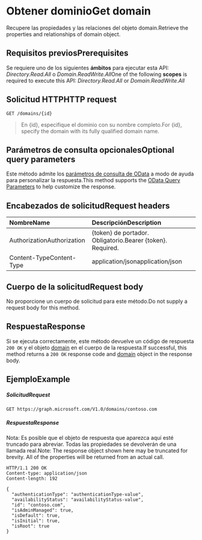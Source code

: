 # <a name="get-domain"></a><span data-ttu-id="1f71f-101">Obtener dominio</span><span class="sxs-lookup"><span data-stu-id="1f71f-101">Get domain</span></span>

<span data-ttu-id="1f71f-102">Recupere las propiedades y las relaciones del objeto domain.</span><span class="sxs-lookup"><span data-stu-id="1f71f-102">Retrieve the properties and relationships of domain object.</span></span>

## <a name="prerequisites"></a><span data-ttu-id="1f71f-103">Requisitos previos</span><span class="sxs-lookup"><span data-stu-id="1f71f-103">Prerequisites</span></span>

<span data-ttu-id="1f71f-104">Se requiere uno de los siguientes **ámbitos** para ejecutar esta API: *Directory.Read.All* o *Domain.ReadWrite.All*</span><span class="sxs-lookup"><span data-stu-id="1f71f-104">One of the following **scopes** is required to execute this API: *Directory.Read.All* or *Domain.ReadWrite.All*</span></span>

## <a name="http-request"></a><span data-ttu-id="1f71f-105">Solicitud HTTP</span><span class="sxs-lookup"><span data-stu-id="1f71f-105">HTTP request</span></span>

<!-- { "blockType": "ignored" } -->
```http
GET /domains/{id}
```

> <span data-ttu-id="1f71f-106">En {id}, especifique el dominio con su nombre completo.</span><span class="sxs-lookup"><span data-stu-id="1f71f-106">For {id}, specify the domain with its fully qualified domain name.</span></span>

## <a name="optional-query-parameters"></a><span data-ttu-id="1f71f-107">Parámetros de consulta opcionales</span><span class="sxs-lookup"><span data-stu-id="1f71f-107">Optional query parameters</span></span>

<span data-ttu-id="1f71f-108">Este método admite los [parámetros de consulta de OData](http://graph.microsoft.io/docs/overview/query_parameters) a modo de ayuda para personalizar la respuesta.</span><span class="sxs-lookup"><span data-stu-id="1f71f-108">This method supports the [OData Query Parameters](http://graph.microsoft.io/docs/overview/query_parameters) to help customize the response.</span></span>

## <a name="request-headers"></a><span data-ttu-id="1f71f-109">Encabezados de solicitud</span><span class="sxs-lookup"><span data-stu-id="1f71f-109">Request headers</span></span>

| <span data-ttu-id="1f71f-110">Nombre</span><span class="sxs-lookup"><span data-stu-id="1f71f-110">Name</span></span>      |<span data-ttu-id="1f71f-111">Descripción</span><span class="sxs-lookup"><span data-stu-id="1f71f-111">Description</span></span>|
|:----------|:----------|
| <span data-ttu-id="1f71f-112">Authorization</span><span class="sxs-lookup"><span data-stu-id="1f71f-112">Authorization</span></span>  | <span data-ttu-id="1f71f-p101">{token} de portador. Obligatorio.</span><span class="sxs-lookup"><span data-stu-id="1f71f-p101">Bearer {token}. Required.</span></span> |
| <span data-ttu-id="1f71f-115">Content-Type</span><span class="sxs-lookup"><span data-stu-id="1f71f-115">Content-Type</span></span>  | <span data-ttu-id="1f71f-116">application/json</span><span class="sxs-lookup"><span data-stu-id="1f71f-116">application/json</span></span> |

## <a name="request-body"></a><span data-ttu-id="1f71f-117">Cuerpo de la solicitud</span><span class="sxs-lookup"><span data-stu-id="1f71f-117">Request body</span></span>
<span data-ttu-id="1f71f-118">No proporcione un cuerpo de solicitud para este método.</span><span class="sxs-lookup"><span data-stu-id="1f71f-118">Do not supply a request body for this method.</span></span>

## <a name="response"></a><span data-ttu-id="1f71f-119">Respuesta</span><span class="sxs-lookup"><span data-stu-id="1f71f-119">Response</span></span>

<span data-ttu-id="1f71f-120">Si se ejecuta correctamente, este método devuelve un código de respuesta `200 OK` y el objeto [domain](../resources/domain.md) en el cuerpo de la respuesta.</span><span class="sxs-lookup"><span data-stu-id="1f71f-120">If successful, this method returns a `200 OK` response code and [domain](../resources/domain.md) object in the response body.</span></span>
## <a name="example"></a><span data-ttu-id="1f71f-121">Ejemplo</span><span class="sxs-lookup"><span data-stu-id="1f71f-121">Example</span></span>
##### <a name="request"></a><span data-ttu-id="1f71f-122">Solicitud</span><span class="sxs-lookup"><span data-stu-id="1f71f-122">Request</span></span>

<!-- {
  "blockType": "request",
  "name": "get_domain"
}-->
```http
GET https://graph.microsoft.com/V1.0/domains/contoso.com
```
##### <a name="response"></a><span data-ttu-id="1f71f-123">Respuesta</span><span class="sxs-lookup"><span data-stu-id="1f71f-123">Response</span></span>
<span data-ttu-id="1f71f-p102">Nota: Es posible que el objeto de respuesta que aparezca aquí esté truncado para abreviar. Todas las propiedades se devolverán de una llamada real.</span><span class="sxs-lookup"><span data-stu-id="1f71f-p102">Note: The response object shown here may be truncated for brevity. All of the properties will be returned from an actual call.</span></span>
<!-- {
  "blockType": "response",
  "truncated": true,
  "@odata.type": "microsoft.graph.domain"
} -->
```http
HTTP/1.1 200 OK
Content-type: application/json
Content-length: 192

{
  "authenticationType": "authenticationType-value",
  "availabilityStatus": "availabilityStatus-value",
  "id": "contoso.com",
  "isAdminManaged": true,
  "isDefault": true,
  "isInitial": true,
  "isRoot": true
}
```

<!-- uuid: 8fcb5dbc-d5aa-4681-8e31-b001d5168d79
2015-10-25 14:57:30 UTC -->
<!-- {
  "type": "#page.annotation",
  "description": "Get domain",
  "keywords": "",
  "section": "documentation",
  "tocPath": ""
}-->